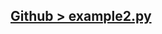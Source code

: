 ## [Github > example2.py](https://github.com/shimuldn/hCaptchaSolverApi/blob/main/usage_examples/example2.py)